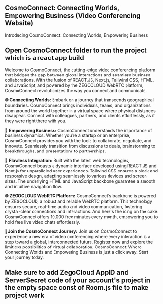 ## CosmoConnect: Connecting Worlds, Empowering Business (Video Conferencing Website)
Introducing CosmoConnect: Connecting Worlds, Empowering Business

## Open CosmoConnect folder to run the project which is a react app build

Welcome to CosmoConnect, the cutting-edge video conferencing platform that bridges the gap between global interactions and seamless business collaborations. With the fusion of REACT.JS, Next.js, Tailwind CSS, HTML, and JavaScript, and powered by the ZEGOCLOUD WebRTC platform, CosmoConnect revolutionizes the way you connect and communicate.

**🌐 Connecting Worlds:**
Embark on a journey that transcends geographical boundaries. CosmoConnect brings individuals, teams, and organizations from around the world together in a virtual space where physical distances disappear. Connect with colleagues, partners, and clients effortlessly, as if they were right there with you.

**💼 Empowering Business:**
CosmoConnect understands the importance of business dynamics. Whether you're a startup or an enterprise, CosmoConnect provides you with the tools to collaborate, negotiate, and innovate. Seamlessly transition from discussions to deals, brainstorming to breakthroughs, and presentations to partnerships.

**🔗 Flawless Integration:**
Built with the latest web technologies, CosmoConnect boasts a dynamic interface developed using REACT.JS and Next.js for unparalleled user experiences. Tailwind CSS ensures a sleek and responsive design, adapting seamlessly to various devices and screen sizes. The underlying HTML and JavaScript backbone guarantee a smooth and intuitive navigation flow.

**🌐 ZEGOCLOUD WebRTC Platform:**
CosmoConnect's backbone is powered by ZEGOCLOUD, a robust and reliable WebRTC platform. This technology ensures secure, real-time audio and video communication, fostering crystal-clear connections and interactions. And here's the icing on the cake: CosmoConnect offers 10,000 free minutes every month, empowering you to hold free live video chats effortlessly.

**🥰Join the CosmoConnect Journey:**
Join us on CosmoConnect to experience a new era of video conferencing where every interaction is a step toward a global, interconnected future. Register now and explore the limitless possibilities of virtual collaboration. CosmoConnect: Where Connecting Worlds and Empowering Business is just a click away. Start your journey today.

## Make sure to add ZegoCloud AppID and ServerSecret code of your account's project in the empty space const of Room.js file to make project work
